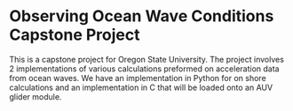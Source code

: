 # Observing Ocean Wave Conditions Capstone Project

This is a capstone project for Oregon State University. The project involves 2 implementations of various calculations preformed on acceleration data from ocean waves. We have an implementation in Python for on shore calculations and an implementation in C that will be loaded onto an AUV glider module. 